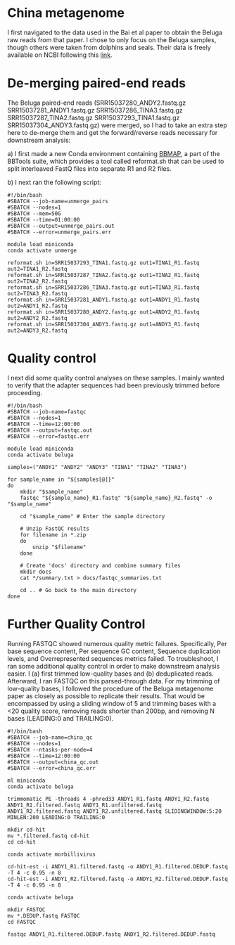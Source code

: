 # China metagenome

I first navigated to the data used in the Bai et al paper to obtain the Beluga raw reads from that paper. I chose to only focus on the Beluga samples, though others were taken from dolphins and seals. Their data is freely available on NCBI following this [link](https://www.ncbi.nlm.nih.gov/biosample/SAMN20056375). 

# De-merging paired-end reads 

The Beluga paired-end reads (SRR15037280_ANDY2.fastq.gz  SRR15037281_ANDY1.fastq.gz  SRR15037286_TINA3.fastq.gz  SRR15037287_TINA2.fastq.gz  SRR15037293_TINA1.fastq.gz  SRR15037304_ANDY3.fastq.gz) were merged, so I had to take an extra step here to de-merge them and get the forward/reverse reads necessary for downstream analysis: 

a) I first made a new Conda environment containing [BBMAP](https://anaconda.org/bioconda/bbmap), a part of the BBTools suite, which provides a tool called reformat.sh that can be used to split interleaved FastQ files into separate R1 and R2 files. 

b) I next ran the following script: 

```
#!/bin/bash
#SBATCH --job-name=unmerge_pairs
#SBATCH --nodes=1
#SBATCH --mem=50G
#SBATCH --time=01:00:00
#SBATCH --output=unmerge_pairs.out
#SBATCH --error=unmerge_pairs.err

module load miniconda 
conda activate unmerge 

reformat.sh in=SRR15037293_TINA1.fastq.gz out1=TINA1_R1.fastq out2=TINA1_R2.fastq
reformat.sh in=SRR15037287_TINA2.fastq.gz out1=TINA2_R1.fastq out2=TINA2_R2.fastq
reformat.sh in=SRR15037286_TINA3.fastq.gz out1=TINA3_R1.fastq out2=TINA3_R2.fastq
reformat.sh in=SRR15037281_ANDY1.fastq.gz out1=ANDY1_R1.fastq out2=ANDY1_R2.fastq
reformat.sh in=SRR15037280_ANDY2.fastq.gz out1=ANDY2_R1.fastq out2=ANDY2_R2.fastq
reformat.sh in=SRR15037304_ANDY3.fastq.gz out1=ANDY3_R1.fastq out2=ANDY3_R2.fastq
```

# Quality control 

I next did some quality control analyses on these samples. I mainly wanted to verify that the adapter sequences had been previously trimmed before proceeding. 

```
#!/bin/bash
#SBATCH --job-name=fastqc
#SBATCH --nodes=1
#SBATCH --time=12:00:00
#SBATCH --output=fastqc.out
#SBATCH --error=fastqc.err

module load miniconda 
conda activate beluga 

samples=("ANDY1" "ANDY2" "ANDY3" "TINA1" "TINA2" "TINA3")

for sample_name in "${samples[@]}"
do
    mkdir "$sample_name"
    fastqc "${sample_name}_R1.fastq" "${sample_name}_R2.fastq" -o "$sample_name"

    cd "$sample_name" # Enter the sample directory

    # Unzip FastQC results
    for filename in *.zip 
    do 
        unzip "$filename"
    done 

    # Create 'docs' directory and combine summary files
    mkdir docs
    cat */summary.txt > docs/fastqc_summaries.txt

    cd .. # Go back to the main directory
done
```

# Further Quality Control 

Running FASTQC showed numerous quality metric failures. Specifically, Per base sequence content, Per sequence GC content, Sequence duplication levels, and Overrepresented sequences metrics failed. To troubleshoot, I ran some additional quality control in order to make downstream analysis easier. I (a) first trimmed low-quality bases and (b) deduplicated reads. Afterward, I ran FASTQC on this parsed-through data. For my trimming of low-quality bases, I followed the procedure of the Beluga metagenome paper as closely as possible to replicate their results. That would be encompassed by using a sliding window of 5 and trimming bases with a <20 quality score, removing reads shorter than 200bp, and removing N bases (LEADING:0 and TRAILING:0). 

```
#!/bin/bash
#SBATCH --job-name=china_qc
#SBATCH --nodes=1
#SBATCH --ntasks-per-node=4
#SBATCH --time=12:00:00
#SBATCH --output=china_qc.out
#SBATCH --error=china_qc.err

ml miniconda 
conda activate beluga 

trimmomatic PE -threads 4 -phred33 ANDY1_R1.fastq ANDY1_R2.fastq ANDY1_R1.filtered.fastq ANDY1_R1.unfiltered.fastq ANDY1_R2.filtered.fastq ANDY1_R2.unfiltered.fastq SLIDINGWINDOW:5:20 MINLEN:200 LEADING:0 TRAILING:0

mkdir cd-hit 
mv *.filtered.fastq cd-hit 
cd cd-hit

conda activate morbillivirus 

cd-hit-est -i ANDY1_R1.filtered.fastq -o ANDY1_R1.filtered.DEDUP.fastq -T 4 -c 0.95 -n 8
cd-hit-est -i ANDY1_R2.filtered.fastq -o ANDY1_R2.filtered.DEDUP.fastq -T 4 -c 0.95 -n 8

conda activate beluga 

mkdir FASTQC 
mv *.DEDUP.fastq FASTQC
cd FASTQC

fastqc ANDY1_R1.filtered.DEDUP.fastq ANDY1_R2.filtered.DEDUP.fastq
```
